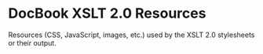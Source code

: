 # DocBook XSLT 2.0 Resources

Resources (CSS, JavaScript, images, etc.) used by the XSLT 2.0 stylesheets
or their output.

